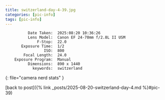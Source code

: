 ```yaml
---
title: switzerland-day-4-39.jpg
categories: [pic-info]
tags: [pic-info]
---
```


```text
          Date Taken:  2025:08:20 10:36:26
          Lens Model:  Canon EF 24-70mm f/2.8L II USM
              F-Stop:  22.0
       Exposure Time:  1/2
                 ISO:  800
        Focal Length:  24.0
    Exposure Program:  Manual
          Dimensions:  890 x 1440
            keywords:  switzerland
```
{: file="camera nerd stats" }

[back to post]({% link _posts/2025-08-20-switzerland-day-4.md %}#pic-39)
